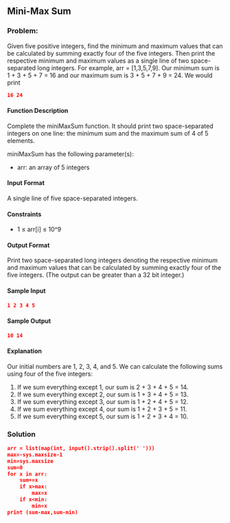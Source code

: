 ## Mini-Max Sum

### Problem:
Given five positive integers, find the minimum and maximum values that can be calculated by summing exactly four of the five integers. 
Then print the respective minimum and maximum values as a single line of two space-separated long integers.
For example, arr = [1,3,5,7,9]. Our minimum sum is 1 + 3 + 5 + 7 = 16 and our maximum sum is 3 + 5 + 7 + 9 = 24. We would print
```json
16 24
```

#### Function Description
Complete the miniMaxSum function. 
It should print two space-separated integers on one line: the minimum sum and the maximum sum of 4 of 5 elements.

miniMaxSum has the following parameter(s):
  * arr: an array of 5 integers
#### Input Format
A single line of five space-separated integers.
#### Constraints 
  * 1 ≤ arr[i] ≤ 10^9
#### Output Format
Print two space-separated long integers denoting the respective minimum and maximum 
values that can be calculated by summing exactly four of the five integers. 
(The output can be greater than a 32 bit integer.)
#### Sample Input
```json
1 2 3 4 5
```
#### Sample Output
```json
10 14
```
#### Explanation
Our initial numbers are 1, 2, 3, 4, and 5. We can calculate the following sums using four of the five integers:

  1. If we sum everything except 1, our sum is 2 + 3 + 4 + 5 = 14.
  2. If we sum everything except 2, our sum is 1 + 3 + 4 + 5 = 13.
  3. If we sum everything except 3, our sum is 1 + 2 + 4 + 5 = 12.
  4. If we sum everything except 4, our sum is 1 + 2 + 3 + 5 = 11.
  5. If we sum everything except 5, our sum is 1 + 2 + 3 + 4 = 10.
### Solution 
```json
arr = list(map(int, input().strip().split(' ')))
max=-sys.maxsize-1
min=sys.maxsize
sum=0
for x in arr:
    sum+=x
    if x>max:
        max=x
    if x<min:
        min=x
print (sum-max,sum-min)
```
